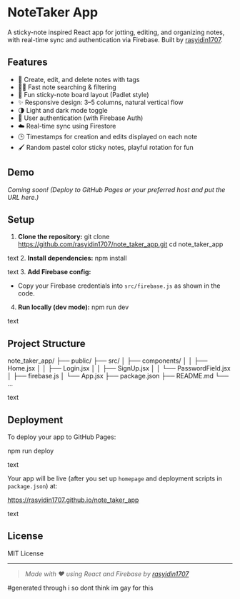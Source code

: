 # NoteTaker App

A sticky-note inspired React app for jotting, editing, and organizing notes, with real-time sync and authentication via Firebase. Built by [rasyidin1707](https://github.com/rasyidin1707).

## Features

- 📝 Create, edit, and delete notes with tags
- 🕵️‍♂️ Fast note searching & filtering
- 🌈 Fun sticky-note board layout (Padlet style)
- ✨ Responsive design: 3–5 columns, natural vertical flow
- 🌗 Light and dark mode toggle
- 🔐 User authentication (with Firebase Auth)
- ☁️ Real-time sync using Firestore
- 🕒 Timestamps for creation and edits displayed on each note
- 🖌️ Random pastel color sticky notes, playful rotation for fun

## Demo

_Coming soon! (Deploy to GitHub Pages or your preferred host and put the URL here.)_

## Setup

1. **Clone the repository:**
git clone https://github.com/rasyidin1707/note_taker_app.git
cd note_taker_app

text
2. **Install dependencies:**
npm install

text
3. **Add Firebase config:**
- Copy your Firebase credentials into `src/firebase.js` as shown in the code.
4. **Run locally (dev mode):**
npm run dev

text

## Project Structure

note_taker_app/
├── public/
├── src/
│ ├── components/
│ │ ├── Home.jsx
│ │ ├── Login.jsx
│ │ ├── SignUp.jsx
│ │ └── PasswordField.jsx
│ ├── firebase.js
│ └── App.jsx
├── package.json
├── README.md
└── ...

text

## Deployment

To deploy your app to GitHub Pages:

npm run deploy

text

Your app will be live (after you set up `homepage` and deployment scripts in `package.json`) at:

https://rasyidin1707.github.io/note_taker_app

text

## License

MIT License

---

> _Made with ❤️ using React and Firebase by [rasyidin1707](https://github.com/rasyidin1707)_

#generated through i so dont think im gay for this 